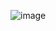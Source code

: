 ![image](https://github.com/ExpandSolution/Segundo_Semestre/assets/135040407/ef0d7eb8-ab23-4b7d-9fc2-7b275c0de813)
